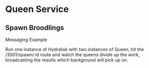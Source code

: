 
# Queen Service

## Spawn Broodlings

Messaging Example

Run one instance of Hydralisk with two instances of Queen, hit the /3001/spawn/:id route and 
watch the queens divide up the work, broadcasting the results which background will pick up on.